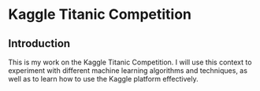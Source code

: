 # Kaggle Titanic Competition

## Introduction

This is my work on the Kaggle Titanic Competition. I will use this context to experiment with different machine learning algorithms and techniques, as well as to learn how to use the Kaggle platform effectively.
